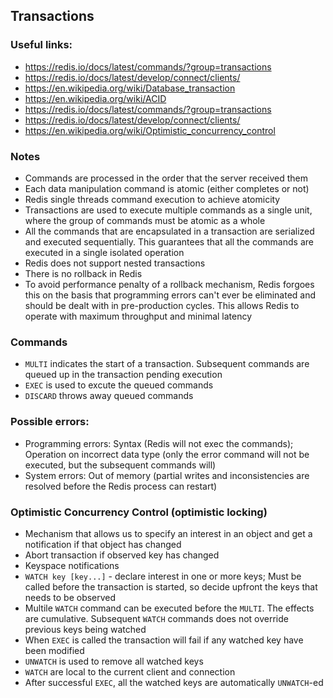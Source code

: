 ## Transactions

### Useful links:

- https://redis.io/docs/latest/commands/?group=transactions
- https://redis.io/docs/latest/develop/connect/clients/
- https://en.wikipedia.org/wiki/Database_transaction
- https://en.wikipedia.org/wiki/ACID
- https://redis.io/docs/latest/commands/?group=transactions
- https://redis.io/docs/latest/develop/connect/clients/
- https://en.wikipedia.org/wiki/Optimistic_concurrency_control

### Notes

- Commands are processed in the order that the server received them
- Each data manipulation command is atomic (either completes or not)
- Redis single threads command execution to achieve atomicity
- Transactions are used to execute multiple commands as a single unit, where the group of commands must be atomic as a whole
- All the commands that are encapsulated in a transaction are serialized and executed sequentially. This guarantees that all the commands are executed in a single isolated operation
- Redis does not support nested transactions
- There is no rollback in Redis
- To avoid performance penalty of a rollback mechanism, Redis forgoes this on the basis that programming errors can't ever be eliminated and should be dealt with in pre-production cycles. This allows Redis to operate with maximum throughput and minimal latency

### Commands

- `MULTI` indicates the start of a transaction. Subsequent commands are queued up in the transaction pending execution
- `EXEC` is used to excute the queued commands
- `DISCARD` throws away queued commands

### Possible errors:

- Programming errors: Syntax (Redis will not exec the commands); Operation on incorrect data type (only the error command will not be executed, but the subsequent commands will)
- System errors: Out of memory (partial writes and inconsistencies are resolved before the Redis process can restart)

### Optimistic Concurrency Control (optimistic locking)

- Mechanism that allows us to specify an interest in an object and get a notification if that object has changed
- Abort transaction if observed key has changed
- Keyspace notifications
- `WATCH key [key...]` - declare interest in one or more keys; Must be called before the transaction is started, so decide upfront the keys that needs to be observed
- Multile `WATCH` command can be executed before the `MULTI`. The effects are cumulative. Subsequent `WATCH` commands does not override previous keys being watched
- When `EXEC` is called the transaction will fail if any watched key have been modified
- `UNWATCH` is used to remove all watched keys
- `WATCH` are local to the current client and connection
- After successful `EXEC`, all the watched keys are automatically `UNWATCH`-ed
